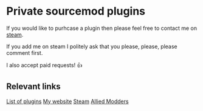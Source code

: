 # Private sourcemod plugins
If you would like to purhcase a plugin then please feel free to contact me on [steam](https://steamcommunity.com/profiles/76561198059282016/).

If you add me on steam I politely ask that you please, please, please comment first.

I also accept paid requests! :+1:

## Relevant links
[List of plugins](https://discord.gg/wA7c7bQ)
[My website](https://eyal28214.wixsite.com/mysite)
[Steam](https://steamcommunity.com/profiles/76561198059282016/)
[Allied Modders](https://forums.alliedmods.net/member.php?u=152421)
